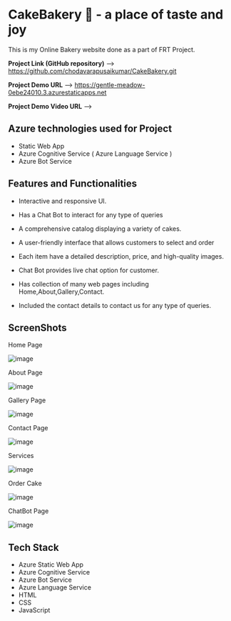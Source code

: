 # **CakeBakery 🍰 - a place of taste and joy**

This is my Online Bakery website done as a part of FRT Project.

**Project Link (GitHub repository)** --> https://github.com/chodavarapusaikumar/CakeBakery.git

**Project Demo URL** --> https://gentle-meadow-0ebe24010.3.azurestaticapps.net

**Project Demo Video URL** --> 



**Azure technologies used for Project**
------------------------------------------------------------------------------------------------------------------------------------------------------------------
* Static Web App
* Azure Cognitive Service ( Azure Language Service )
* Azure Bot Service


 **Features and Functionalities**
------------------------------------------------------------------------------------------------------------------------------------------------------------------
* Interactive and responsive UI.

* Has a Chat Bot to interact for any type of queries

* A comprehensive catalog displaying a variety of cakes.

* A user-friendly interface that allows customers to select and order 
 
* Each item have a detailed description, price, and high-quality images.

* Chat Bot provides live chat option for customer.

* Has collection of many web pages including Home,About,Gallery,Contact.

* Included the contact details to contact us for any type of queries.
  

**ScreenShots**
--------------------------------------------------------------------------------------------------------------------------------------------------------------------

Home Page

![image](https://github.com/chodavarapusaikumar/CakeBakery/assets/110918123/d2824a4d-7ac9-47a0-9ec5-31434880833a)


About Page

![image](https://github.com/chodavarapusaikumar/CakeBakery/assets/110918123/f9deeb33-7418-4a13-9bc5-212bbd3ee9fa)


Gallery Page

![image](https://github.com/chodavarapusaikumar/CakeBakery/assets/110918123/5e1ea70f-143e-4e6a-8232-6b11541385e0)


Contact Page

![image](https://github.com/chodavarapusaikumar/CakeBakery/assets/110918123/e174fcb6-2063-449a-9bdc-0020cc055b66)


Services 

![image](https://github.com/chodavarapusaikumar/CakeBakery/assets/110918123/f1023f83-77a3-42da-929a-4b8037d9fe68)


Order Cake

![image](https://github.com/chodavarapusaikumar/CakeBakery/assets/110918123/2a275d78-50e8-4984-803c-487228679416)


ChatBot Page

![image](https://github.com/chodavarapusaikumar/CakeBakery/assets/110918123/92aadcc7-5f2f-472c-84e9-ee721668f136)



**Tech Stack**
------------------------------------------------------------------------------------------------------------------------------------------------------------------
* Azure Static Web App
* Azure Cognitive Service
* Azure Bot Service
* Azure Language Service
* HTML
* CSS
* JavaScript

